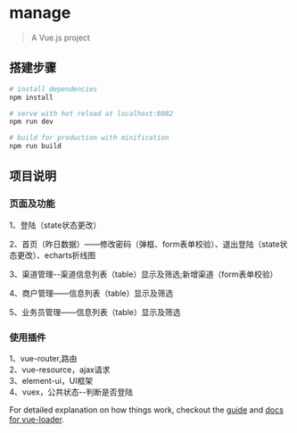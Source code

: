 # manage

> A Vue.js project

## 搭建步骤  

``` bash
# install dependencies
npm install

# serve with hot reload at localhost:8082
npm run dev

# build for production with minification
npm run build
```


## 项目说明

### 页面及功能  

1、登陆（state状态更改）  

2、首页（昨日数据）——修改密码（弹框、form表单校验）、退出登陆（state状态更改）、echarts折线图  

3、渠道管理--渠道信息列表（table）显示及筛选;新增渠道（form表单校验）    

4、商户管理——信息列表（table）显示及筛选  

5、业务员管理——信息列表（table）显示及筛选   


### 使用插件  
1、vue-router,路由  
2、vue-resource，ajax请求  
3、element-ui，UI框架  
4、vuex，公共状态--判断是否登陆  




For detailed explanation on how things work, checkout the [guide](http://vuejs-templates.github.io/webpack/) and [docs for vue-loader](http://vuejs.github.io/vue-loader).